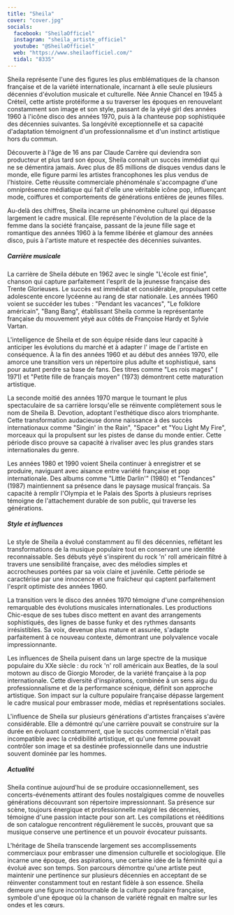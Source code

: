 ```yaml
---
title: "Sheila"
cover: "cover.jpg"
socials:
  facebook: "SheilaOfficiel"
  instagram: "sheila_artiste_officiel"
  youtube: "@SheilaOfficiel"
  web: "https://www.sheilaofficiel.com/"
  tidal: "8335"
---
```


Sheila représente l'une des figures les plus emblématiques de la chanson française et de la variété internationale,
incarnant à elle seule plusieurs décennies d'évolution musicale et culturelle. Née Annie Chancel en 1945 à Créteil,
cette artiste protéiforme a su traverser les époques en renouvelant constamment son image et son style, passant de la
yéyé girl des années 1960 à l'icône disco des années 1970, puis à la chanteuse pop sophistiquée des décennies suivantes.
Sa longévité exceptionnelle et sa capacité d'adaptation témoignent d'un professionnalisme et d'un instinct artistique
hors du commun.

Découverte à l'âge de 16 ans par Claude Carrère qui deviendra son producteur et plus tard son époux, Sheila connaît un
succès immédiat qui ne se démentira jamais. Avec plus de 85 millions de disques vendus dans le monde, elle figure parmi
les artistes francophones les plus vendus de l'histoire. Cette réussite commerciale phénoménale s'accompagne d'une
omniprésence médiatique qui fait d'elle une véritable icône pop, influençant mode, coiffures et comportements de
générations entières de jeunes filles.

Au-delà des chiffres, Sheila incarne un phénomène culturel qui dépasse largement le cadre musical. Elle représente
l'évolution de la place de la femme dans la société française, passant de la jeune fille sage et romantique des années
1960 à la femme libérée et glamour des années disco, puis à l'artiste mature et respectée des décennies suivantes.

##### Carrière musicale

La carrière de Sheila débute en 1962 avec le single "L'école est finie", chanson qui capture parfaitement l'esprit de la
jeunesse française des Trente Glorieuses. Le succès est immédiat et considérable, propulsant cette adolescente encore
lycéenne au rang de star nationale. Les années 1960 voient se succéder les tubes : "Pendant les vacances", "Le folklore
américain", "Bang Bang", établissant Sheila comme la représentante française du mouvement yéyé aux côtés de Françoise
Hardy et Sylvie Vartan.

L'intelligence de Sheila et de son équipe réside dans leur capacité à anticiper les évolutions du marché et à adapter l'
image de l'artiste en conséquence. À la fin des années 1960 et au début des années 1970, elle amorce une transition vers
un répertoire plus adulte et sophistiqué, sans pour autant perdre sa base de fans. Des titres comme "Les rois mages" (
1971) et "Petite fille de français moyen" (1973) démontrent cette maturation artistique.

La seconde moitié des années 1970 marque le tournant le plus spectaculaire de sa carrière lorsqu'elle se réinvente
complètement sous le nom de Sheila B. Devotion, adoptant l'esthétique disco alors triomphante. Cette transformation
audacieuse donne naissance à des succès internationaux comme "Singin' in the Rain", "Spacer" et "You Light My Fire",
morceaux qui la propulsent sur les pistes de danse du monde entier. Cette période disco prouve sa capacité à rivaliser
avec les plus grandes stars internationales du genre.

Les années 1980 et 1990 voient Sheila continuer à enregistrer et se produire, naviguant avec aisance entre variété
française et pop internationale. Des albums comme "Little Darlin'" (1980) et "Tendances" (1987) maintiennent sa présence
dans le paysage musical français. Sa capacité à remplir l'Olympia et le Palais des Sports à plusieurs reprises témoigne
de l'attachement durable de son public, qui traverse les générations.

##### Style et influences

Le style de Sheila a évolué constamment au fil des décennies, reflétant les transformations de la musique populaire tout
en conservant une identité reconnaissable. Ses débuts yéyé s'inspirent du rock 'n' roll américain filtré à travers une
sensibilité française, avec des mélodies simples et accrocheuses portées par sa voix claire et juvénile. Cette période
se caractérise par une innocence et une fraîcheur qui captent parfaitement l'esprit optimiste des années 1960.

La transition vers le disco des années 1970 témoigne d'une compréhension remarquable des évolutions musicales
internationales. Les productions Chic-esque de ses tubes disco mettent en avant des arrangements sophistiqués, des
lignes de basse funky et des rythmes dansants irrésistibles. Sa voix, devenue plus mature et assurée, s'adapte
parfaitement à ce nouveau contexte, démontrant une polyvalence vocale impressionnante.

Les influences de Sheila puisent dans un large spectre de la musique populaire du XXe siècle : du rock 'n' roll
américain aux Beatles, de la soul motown au disco de Giorgio Moroder, de la variété française à la pop internationale.
Cette diversité d'inspirations, combinée à un sens aigu du professionnalisme et de la performance scénique, définit son
approche artistique. Son impact sur la culture populaire française dépasse largement le cadre musical pour embrasser
mode, médias et représentations sociales.

L'influence de Sheila sur plusieurs générations d'artistes françaises s'avère considérable. Elle a démontré qu'une
carrière pouvait se construire sur la durée en évoluant constamment, que le succès commercial n'était pas incompatible
avec la crédibilité artistique, et qu'une femme pouvait contrôler son image et sa destinée professionnelle dans une
industrie souvent dominée par les hommes.

##### Actualité

Sheila continue aujourd'hui de se produire occasionnellement, ses concerts-événements attirant des foules nostalgiques
comme de nouvelles générations découvrant son répertoire impressionnant. Sa présence sur scène, toujours énergique et
professionnelle malgré les décennies, témoigne d'une passion intacte pour son art. Les compilations et rééditions de son
catalogue rencontrent régulièrement le succès, prouvant que sa musique conserve une pertinence et un pouvoir évocateur
puissants.

L'héritage de Sheila transcende largement ses accomplissements commerciaux pour embrasser une dimension culturelle et
sociologique. Elle incarne une époque, des aspirations, une certaine idée de la féminité qui a évolué avec son temps.
Son parcours démontre qu'une artiste peut maintenir une pertinence sur plusieurs décennies en acceptant de se réinventer
constamment tout en restant fidèle à son essence. Sheila demeure une figure incontournable de la culture populaire
française, symbole d'une époque où la chanson de variété régnait en maître sur les ondes et les cœurs.
